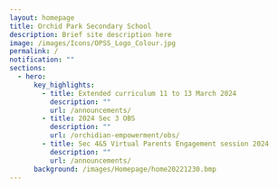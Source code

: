 ```yaml
---
layout: homepage
title: Orchid Park Secondary School
description: Brief site description here
image: /images/Icons/OPSS_Logo_Colour.jpg
permalink: /
notification: ""
sections:
  - hero:
      key_highlights:
        - title: Extended curriculum 11 to 13 March 2024
          description: ""
          url: /announcements/
        - title: 2024 Sec 3 OBS
          description: ""
          url: /orchidian-empowerment/obs/
        - title: Sec 4&5 Virtual Parents Engagement session 2024
          description: ""
          url: /announcements/
      background: /images/Homepage/home20221230.bmp
---
```

